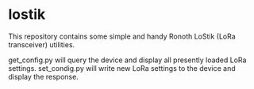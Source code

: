 # lostik
This repository contains some simple and handy Ronoth LoStik (LoRa transceiver) utilities.

get_config.py will query the device and display all presently loaded LoRa settings.
set_condig.py will write new LoRa settings to the device and display the response.
